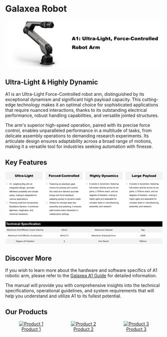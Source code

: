 # Galaxea Robot

![A1_title](../product_images_video/A1_title.png)


## Ultra-Light & Highly Dynamic
A1 is an Ultra-Light Force-Controlled robot arm,
distinguished by its exceptional dynamism and significant high payload capacity.
This cutting-edge technology makes it an optimal choice for sophisticated applications that require nuanced interactions,
thanks to its outstanding electrical performance, robust handling capabilities, and versatile jointed structures.

The arm's superior high-speed operation, paired with its precise force control,
enables unparalleled performance in a multitude of tasks, from delicate assembly operations to demanding research experiments.
Its articulate design ensures adaptability across a broad range of motions,
making it a versatile tool for industries seeking automation with finesse.

## Key Features
![A1_title](../product_images_video/A1_key_features.png)

## Discover More
If you wish to learn more about the hardware and software specifics of A1 robotic arm,
please refer to the [Galaxea  A1 Guide](../../Guide/A1/Getting_Started.md) for detailed information.

The manual will provide you with comprehensive insights into the technical specifications,
operational guidelines, and system requirements that will help you understand and utilize A1 to its fullest potential.



## Our Products

<div style="display: flex; justify-content: space-around;">

  <div style="text-align: center;">
    <a href="link_to_page1.html">
      <img src="path_to_image1.jpg" alt="Product 1" style="width: 200px; height: auto;">
    </a>
    <br>
    <a href="link_to_page1.html">Product 1</a>
  </div>

  <div style="text-align: center;">
    <a href="link_to_page2.html">
      <img src="path_to_image2.jpg" alt="Product 2" style="width: 200px; height: auto;">
    </a>
    <br>
    <a href="link_to_page2.html">Product 2</a>
  </div>

  <div style="text-align: center;">
    <a href="link_to_page3.html">
      <img src="path_to_image3.jpg" alt="Product 3" style="width: 200px; height: auto;">
    </a>
    <br>
    <a href="link_to_page3.html">Product 3</a>
  </div>

</div>
